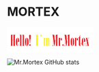 # MORTEX

<img width="40%" align=center src=https://github.com/mr-mortex/mr-mortex/blob/4b6c9a8df1d28c646cc28f16e6822caae2763db0/pepe.png />

![Mr.Mortex GitHub stats](https://github-readme-stats.vercel.app/api?username=mr-mortex&count_private=true&&theme=tokyonight)


